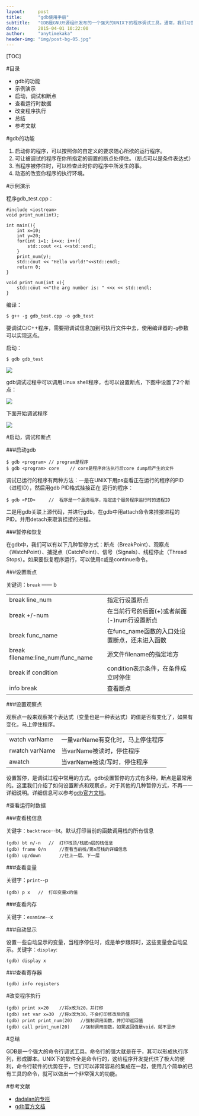 ```yaml
---
layout:     post
title:      "gdb使用手册"
subtitle:   "GDB是GNU开源组织发布的一个强大的UNIX下的程序调试工具。通常，我们习惯于使用图形界面的集成开发工具，像VC、Eclipse等IDE的调试，但如果你是在UNIX平台下做软件，你会发现GDB这个调试工具有比VC、Eclipse的图形化调试器更强大的功能。"
date:       2015-04-01 10:22:00
author:     "anytimekaka"
header-img: "img/post-bg-05.jpg"
---
```


[TOC]

#目录

* gdb的功能
* 示例演示
* 启动，调试和断点
* 查看运行时数据
* 改变程序执行
* 总结
* 参考文献

#gdb的功能

1. 启动你的程序，可以按照你的自定义的要求随心所欲的运行程序。 
2. 可让被调试的程序在你所指定的调置的断点处停住。（断点可以是条件表达式） 
3. 当程序被停住时，可以检查此时你的程序中所发生的事。 
4. 动态的改变你程序的执行环境。 

#示例演示

程序gdb_test.cpp：

	#include <iostream>
	void print_num(int);

	int main(){
        int x=10;
        int y=20;
        for(int i=1; i<=x; i++){
        	std::cout <<i <<std::endl;
        }
        print_num(y);
        std::cout << "Hello world!"<<std::endl;
        return 0;
	}

	void print_num(int x){
        std::cout <<"the arg number is: " <<x << std::endl;
	}

编译：

	$ g++ -g gdb_test.cpp -o gdb_test

要调试C/C++程序，需要把调试信息加到可执行文件中去，使用编译器的`-g`参数可以实现这点。

启动：

	$ gdb gdb_test

<img src="http://anytimekaka.github.io/img/postimg/20150401104746.png"/>

gdb调试过程中可以调用Linux shell程序，也可以设置断点，下图中设置了2个断点：

<img src="http://anytimekaka.github.io/img/postimg/20150401110302.png"/>

下面开始调试程序

<img src="http://anytimekaka.github.io/img/postimg/20150401110952.png"/>

#启动，调试和断点

###启动gdb

	$ gdb <program>	// program是程序
	$ gdb <program> core	// core是程序非法执行后core dump后产生的文件

调试已运行的程序有两种方法：一是在UNIX下用ps查看正在运行的程序的PID（进程ID），然后用gdb PID格式挂接正在
运行的程序：

	$ gdb <PID>		//	程序是一个服务程序，指定这个服务程序运行时的进程ID
	
二是用gdb关联上源代码，并进行gdb，在gdb中用attach命令来挂接进程的PID。并用detach来取消挂接的进程。 

###暂停和恢复

在gdb中，我们可以有以下几种暂停方式：断点（BreakPoint）、观察点（WatchPoint）、捕捉点（CatchPoint）、信号（Signals）、线程停止（Thread Stops）。如果要恢复程序运行，可以使用c或是continue命令。 

###设置断点

关键词：`break` —— b

<table>
<tr><td>break line_num</td><td>指定行设置断点</td></tr>
<tr><td>break +/-num</td><td>在当前行号的后面(+)或者前面(-)num行设置断点</td></tr>
<tr><td>break func_name</td><td>在func_name函数的入口处设置断点，还未进入函数</td></tr>
<tr><td>break filename:line_num/func_name</td><td>源文件filename的指定地方</td></tr>
<tr><td>break if condition</td><td>condition表示条件，在条件成立时停住</td></tr>
<tr><td>info break</td><td>查看断点</td></tr>
</table>

###设置观察点

观察点一般来观察某个表达式（变量也是一种表达式）的值是否有变化了，如果有变化，马上停住程序。

<table>
<tr><td>watch varName</td><td>一量varName有变化时，马上停住程序</td></tr>
<tr><td>rwatch varName</td><td>当varName被读时，停住程序</td></tr>
<tr><td>awatch</td><td>当varName被读/写时，停住程序</td></tr>
</table>

设置暂停，是调试过程中常用的方式。gdb设置暂停的方式有多种，断点是最常用的。这里我们介绍了如何设置断点和观察点，对于其他的几种暂停方式，不再一一详细说明。详细信息可以参考<a href="https://sourceware.org/gdb/current/onlinedocs/gdb/">gdb官方文档</a>。

#查看运行时数据

###查看栈信息

关键字：`backtrace`--bt。默认打印当前的函数调用栈的所有信息

	(gdb) bt n/-n	//  打印栈顶/栈底n层的栈信息
	(gdb) frame 0/n		//查看当前栈/第n层栈的详细信息
	(gdb) up/down		//往上一层、下一层

###查看变量

关键字：`print`--p

	(gdb) p x	//	打印变量x的值

###查看内存

关键字：`examine`--x

###自动显示

设置一些自动显示的变量，当程序停住时，或是单步跟踪时，这些变量会自动显示。关键字：`display`:

	(gdb) display x

###查看寄存器

	(gdb) info registers 

#改变程序执行

	(gdb) print x=20	//将x改为20，并打印
	(gdb) set var x=30	//将x改为30，不会打印修改后的值
	(gdb) print print_num(20)	//强制调用函数，并打印返回值
	(gdb) call print_num(20)	//强制调用函数，如果返回值是void，就不显示

#总结

GDB是一个强大的命令行调试工具。命令行的强大就是在于，其可以形成执行序列，形成脚本。UNIX下的软件全是命令行的，这给程序开发提代供了极大的便利，命令行软件的优势在于，它们可以非常容易的集成在一起，使用几个简单的已有工具的命令，就可以做出一个非常强大的功能。 

#参考文献

* <a href="http://blog.csdn.net/dadalan/article/details/3758025">dadalan的专栏</a>
* <a href="https://sourceware.org/gdb/current/onlinedocs/gdb/">gdb官方文档</a>

